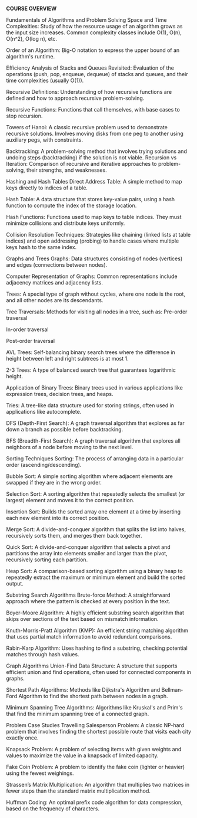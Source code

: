 **COURSE OVERVIEW**



Fundamentals of Algorithms and Problem Solving
Space and Time Complexities: Study of how the resource usage of an algorithm grows as the input size increases. Common complexity classes include O(1), O(n), O(n^2), O(log n), etc.

Order of an Algorithm: Big-O notation to express the upper bound of an algorithm's runtime.

Efficiency Analysis of Stacks and Queues Revisited: Evaluation of the operations (push, pop, enqueue, dequeue) of stacks and queues, and their time complexities (usually O(1)).

Recursive Definitions: Understanding of how recursive functions are defined and how to approach recursive problem-solving.

Recursive Functions: Functions that call themselves, with base cases to stop recursion.

Towers of Hanoi: A classic recursive problem used to demonstrate recursive solutions. Involves moving disks from one peg to another using auxiliary pegs, with constraints.

Backtracking: A problem-solving method that involves trying solutions and undoing steps (backtracking) if the solution is not viable. Recursion vs Iteration: Comparison of recursive and iterative approaches to problem-solving, their strengths, and weaknesses.

Hashing and Hash Tables
Direct Address Table: A simple method to map keys directly to indices of a table.

Hash Table: A data structure that stores key-value pairs, using a hash function to compute the index of the storage location.

Hash Functions: Functions used to map keys to table indices. They must minimize collisions and distribute keys uniformly.

Collision Resolution Techniques: Strategies like chaining (linked lists at table indices) and open addressing (probing) to handle cases where multiple keys hash to the same index.

Graphs and Trees
Graphs: Data structures consisting of nodes (vertices) and edges (connections between nodes).

Computer Representation of Graphs: Common representations include adjacency matrices and adjacency lists.

Trees: A special type of graph without cycles, where one node is the root, and all other nodes are its descendants.

Tree Traversals: Methods for visiting all nodes in a tree, such as: Pre-order traversal

In-order traversal

Post-order traversal

AVL Trees: Self-balancing binary search trees where the difference in height between left and right subtrees is at most 1.

2-3 Trees: A type of balanced search tree that guarantees logarithmic height.

Application of Binary Trees: Binary trees used in various applications like expression trees, decision trees, and heaps.

Tries: A tree-like data structure used for storing strings, often used in applications like autocomplete.

DFS (Depth-First Search): A graph traversal algorithm that explores as far down a branch as possible before backtracking.

BFS (Breadth-First Search): A graph traversal algorithm that explores all neighbors of a node before moving to the next level.

Sorting Techniques
Sorting: The process of arranging data in a particular order (ascending/descending).

Bubble Sort: A simple sorting algorithm where adjacent elements are swapped if they are in the wrong order.

Selection Sort: A sorting algorithm that repeatedly selects the smallest (or largest) element and moves it to the correct position.

Insertion Sort: Builds the sorted array one element at a time by inserting each new element into its correct position.

Merge Sort: A divide-and-conquer algorithm that splits the list into halves, recursively sorts them, and merges them back together.

Quick Sort: A divide-and-conquer algorithm that selects a pivot and partitions the array into elements smaller and larger than the pivot, recursively sorting each partition.

Heap Sort: A comparison-based sorting algorithm using a binary heap to repeatedly extract the maximum or minimum element and build the sorted output.

Substring Search Algorithms
Brute-force Method: A straightforward approach where the pattern is checked at every position in the text.

Boyer-Moore Algorithm: A highly efficient substring search algorithm that skips over sections of the text based on mismatch information.

Knuth-Morris-Pratt Algorithm (KMP): An efficient string matching algorithm that uses partial match information to avoid redundant comparisons.

Rabin-Karp Algorithm: Uses hashing to find a substring, checking potential matches through hash values.

Graph Algorithms
Union-Find Data Structure: A structure that supports efficient union and find operations, often used for connected components in graphs.

Shortest Path Algorithms: Methods like Dijkstra's Algorithm and Bellman-Ford Algorithm to find the shortest path between nodes in a graph.

Minimum Spanning Tree Algorithms: Algorithms like Kruskal's and Prim's that find the minimum spanning tree of a connected graph.

Problem Case Studies
Travelling Salesperson Problem: A classic NP-hard problem that involves finding the shortest possible route that visits each city exactly once.

Knapsack Problem: A problem of selecting items with given weights and values to maximize the value in a knapsack of limited capacity.

Fake Coin Problem: A problem to identify the fake coin (lighter or heavier) using the fewest weighings.

Strassen’s Matrix Multiplication: An algorithm that multiplies two matrices in fewer steps than the standard matrix multiplication method.

Huffman Coding: An optimal prefix code algorithm for data compression, based on the frequency of characters.

